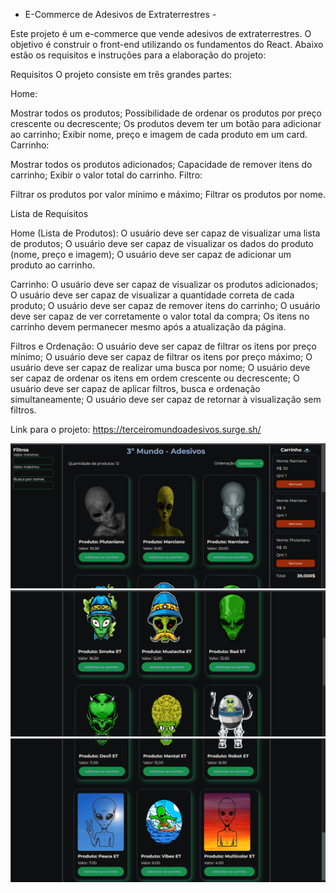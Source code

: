 - E-Commerce de Adesivos de Extraterrestres -

Este projeto é um e-commerce que vende adesivos de extraterrestres. O objetivo é construir o front-end utilizando os fundamentos do React. Abaixo estão os requisitos e instruções para a elaboração do projeto:

Requisitos
O projeto consiste em três grandes partes:

Home:

Mostrar todos os produtos;
Possibilidade de ordenar os produtos por preço crescente ou decrescente;
Os produtos devem ter um botão para adicionar ao carrinho;
Exibir nome, preço e imagem de cada produto em um card.
Carrinho:

Mostrar todos os produtos adicionados;
Capacidade de remover itens do carrinho;
Exibir o valor total do carrinho.
Filtro:

Filtrar os produtos por valor mínimo e máximo;
Filtrar os produtos por nome.

Lista de Requisitos

Home (Lista de Produtos):
O usuário deve ser capaz de visualizar uma lista de produtos;
O usuário deve ser capaz de visualizar os dados do produto (nome, preço e imagem);
O usuário deve ser capaz de adicionar um produto ao carrinho.

Carrinho:
O usuário deve ser capaz de visualizar os produtos adicionados;
O usuário deve ser capaz de visualizar a quantidade correta de cada produto;
O usuário deve ser capaz de remover itens do carrinho;
O usuário deve ser capaz de ver corretamente o valor total da compra;
Os itens no carrinho devem permanecer mesmo após a atualização da página.

Filtros e Ordenação:
O usuário deve ser capaz de filtrar os itens por preço mínimo;
O usuário deve ser capaz de filtrar os itens por preço máximo;
O usuário deve ser capaz de realizar uma busca por nome;
O usuário deve ser capaz de ordenar os itens em ordem crescente ou decrescente;
O usuário deve ser capaz de aplicar filtros, busca e ordenação simultaneamente;
O usuário deve ser capaz de retornar à visualização sem filtros.

Link para o projeto: https://terceiromundoadesivos.surge.sh/

<img src="./src/Components/Assents/Images/terceiromundoadesivos1.png" alt="imagem do projeto">
<img src="./src/Components/Assents/Images/terceiromundoadesivos2.png" alt="imagem do projeto">
<img src="./src/Components/Assents/Images/terceiromundoadesivos3.png" alt="imagem do projeto">
